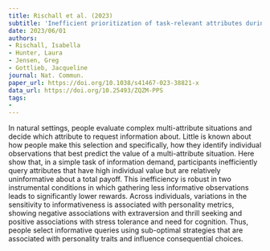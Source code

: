 ```yaml
---
title: Rischall et al. (2023)
subtitle: 'Inefficient prioritization of task-relevant attributes during instrumental information demand'
date: 2023/06/01
authors:
- Rischall, Isabella
- Hunter, Laura
- Jensen, Greg
- Gottlieb, Jacqueline
journal: Nat. Commun.
paper_url: https://doi.org/10.1038/s41467-023-38821-x
data_url: https://doi.org/10.25493/ZQZM-PPS
tags:
- 
---
```


In natural settings, people evaluate complex multi-attribute situations and decide which attribute to request information about. Little is known about how people make this selection and specifically, how they identify individual observations that best predict the value of a multi-attribute situation. Here show that, in a simple task of information demand, participants inefficiently query attributes that have high individual value but are relatively uninformative about a total payoff. This inefficiency is robust in two instrumental conditions in which gathering less informative observations leads to significantly lower rewards. Across individuals, variations in the sensitivity to informativeness is associated with personality metrics, showing negative associations with extraversion and thrill seeking and positive associations with stress tolerance and need for cognition. Thus, people select informative queries using sub-optimal strategies that are associated with personality traits and influence consequential choices.
